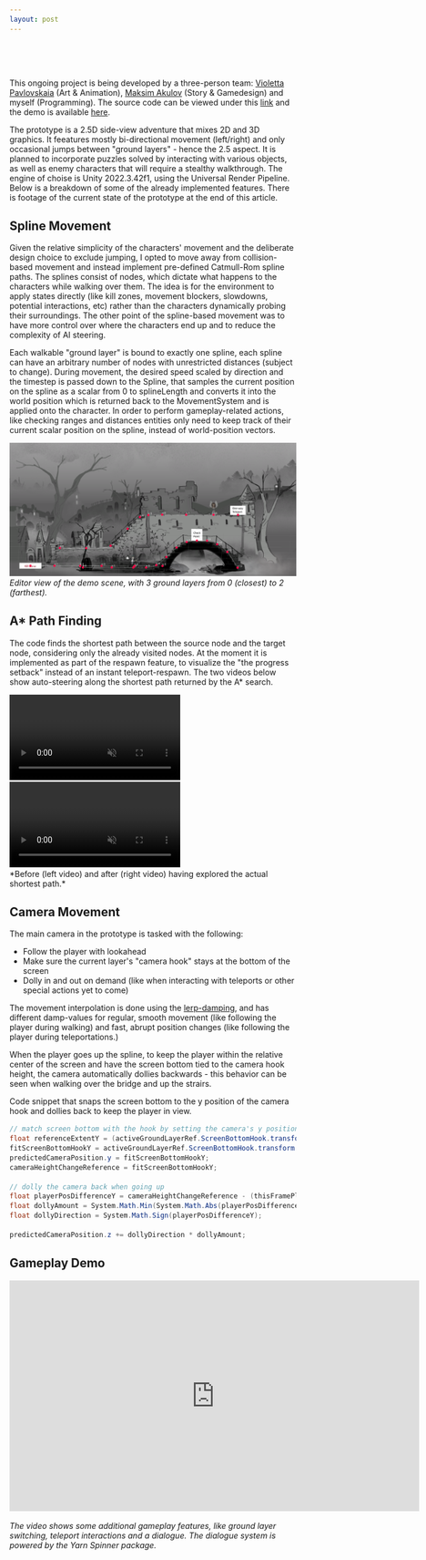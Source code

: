 ```yaml
---
layout: post
---
```


<div style="height: 50px;"></div>

This ongoing project is being developed by a three-person team: [Violetta Pavlovskaia](https://www.artstation.com/puba) (Art & Animation), [Maksim Akulov](https://www.artstation.com/akulov) (Story & Gamedesign) and myself (Programming). The source code can be viewed under this [link](https://github.com/kamilashi/ghosts_never_talk/tree/prototype) and the demo is available [here](https://github.com/kamilashi/ghosts_never_talk/tree/build). <!-- The demo is available under [this link]() by launching the  --> 

The prototype is a 2.5D side-view adventure that mixes 2D and 3D graphics. It feeatures mostly bi-directional movement (left/right) and only occasional jumps between "ground layers" - hence the 2.5 aspect. It is planned to incorporate puzzles solved by interacting with various objects, as well as enemy characters that will require a stealthy walkthrough. The engine of choise is Unity 2022.3.42f1, using the Universal Render Pipeline. Below is a breakdown of some of the already implemented features. There is footage of the current state of the prototype at the end of this article.


## Spline Movement

Given the relative simplicity of the characters' movement and the deliberate design choice to exclude jumping, I opted to move away from collision-based movement and instead implement pre-defined Catmull-Rom spline paths. The splines consist of nodes, which dictate what happens to the characters while walking over them. The idea is for the environment to apply states directly (like kill zones, movement blockers, slowdowns, potential interactions, etc) rather than the characters dynamically probing their surroundings. The other point of the spline-based movement was to have more control over where the characters end up and to reduce the complexity of AI steering. 

Each walkable "ground layer" is bound to exactly one spline, each spline can have an arbitrary number of nodes with unrestricted distances (subject to change). During movement, the desired speed scaled by direction and the timestep is passed down to the Spline, that samples the current position on the spline as a scalar from 0 to splineLength and converts it into the world position which is returned back to the MovementSystem and is applied onto the character. In order to perform gameplay-related actions, like checking ranges and distances entities only need to keep track of their current scalar position on the spline, instead of world-position vectors.

![Alt text](/assets/images/ghosts/editorscene2.png)
*Editor view of the demo scene, with 3 ground layers from 0 (closest) to 2 (farthest).*

<!-- <details>
<summary>Code snippet that samples the current position on the spline, as well as some other gampley-specific info.</summary>
	{% include gnt_spline_movement_code.html %}
</details> -->

## A* Path Finding

The code finds the shortest path between the source node and the target node, considering only the already visited nodes. At the moment it is implemented as part of the respawn feature, to visualize the "the progress setback" instead of an instant teleport-respawn. The two videos below show auto-steering along the shortest path returned by the A* search.

<div class="video-row vid-2" >
	<video autoplay muted loop playsinline preload="metadata">
	  <source src="/assets/videos/pathfinding_unexplored_f.mp4?v=1" type="video/mp4">
	  Could not load the video
	</video >
	<video autoplay muted loop playsinline preload="metadata">
	  <source src="/assets/videos/pathfinding_explored_f.mp4?v=1" type="video/mp4">
	  Could not load the video
	</video >
</div >
*Before (left video) and after (right video) having explored the actual shortest path.*

## Camera Movement

The main camera in the prototype is tasked with the following:

- Follow the player with lookahead
- Make sure the current layer's "camera hook" stays at the bottom of the screen
- Dolly in and out on demand (like when interacting with teleports or other special actions yet to come)

The movement interpolation is done using the [lerp-damping](https://www.rorydriscoll.com/2016/03/07/frame-rate-independent-damping-using-lerp/), and has different damp-values for regular, smooth movement (like following the player during walking) and fast, abrupt position changes (like following the player during teleportations.)

When the player goes up the spline, to keep the player within the relative center of the screen and have the screen bottom tied to the camera hook height, the camera automatically dollies backwards - this behavior can be seen when walking over the bridge and up the strairs.

<!-- <details>
<summary>Camera update code</summary>
	{% include gnt_camera_movement_code.html %}
</details> -->

Code snippet that snaps the screen bottom to the y position of the camera hook and dollies back to keep the player in view.

``` csharp
// match screen bottom with the hook by setting the camera's y position
float referenceExtentY = (activeGroundLayerRef.ScreenBottomHook.transform.position.z - transform.position.z) * (float)System.Math.Tan(mainCamera.fieldOfView * 0.5 * (System.Math.PI / 180.0));
fitScreenBottomHookY = activeGroundLayerRef.ScreenBottomHook.transform.position.y + referenceExtentY;
predictedCameraPosition.y = fitScreenBottomHookY;
cameraHeightChangeReference = fitScreenBottomHookY;

// dolly the camera back when going up 
float playerPosDifferenceY = cameraHeightChangeReference - (thisFramePlayerPosition.y + cameraHeightChangeThreshold);
float dollyAmount = System.Math.Min(System.Math.Abs(playerPosDifferenceY), maxDollyAmount);
float dollyDirection = System.Math.Sign(playerPosDifferenceY);

predictedCameraPosition.z += dollyDirection * dollyAmount;
```

## Gameplay Demo

<!-- <video width="720px" controls muted loop playsinline preload="metadata">
    <source src="/assets/videos/gnt_f.mp4?v=4" type="video/mp4">
	Could not load the video
</video > -->
<!-- autoplay; -->

<!-- <div style="padding:56.25% 0 0 0;position:relative;"><iframe src="https://player.vimeo.com/video/1085071250?h=ec64e917bb&amp;badge=0&amp;autopause=0&amp;player_id=0&amp;app_id=58479" frameborder="0" allow="autoplay; fullscreen; picture-in-picture; clipboard-write; encrypted-media" style="position:absolute;top:0;left:0;width:100%;height:100%;" title="Ghosts Never Talk Demo"></iframe></div><script src="https://player.vimeo.com/api/player.js"></script> -->

<iframe src="https://player.vimeo.com/video/1085071250?h=ec64e917bb&amp;badge=0&amp;autopause=0&amp;player_id=0&amp;app_id=58479" width="720" height="405" frameborder="0" allow=" fullscreen; picture-in-picture" allowfullscreen></iframe> 

*The video shows some additional gameplay features, like ground layer switching, teleport interactions and a dialogue. The dialogue system is powered by the Yarn Spinner package.*

